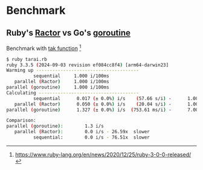 # Benchmark
## Ruby's [Ractor](https://docs.ruby-lang.org/en/master/ractor_md.html) vs Go's [goroutine](https://go.dev/tour/concurrency/1)
Benchmark with [tak function](https://en.wikipedia.org/wiki/Tak_(function)) [^tak]

[^tak]: https://www.ruby-lang.org/en/news/2020/12/25/ruby-3-0-0-released/

```bash
$ ruby tarai.rb
ruby 3.3.5 (2024-09-03 revision ef084cc8f4) [arm64-darwin23]
Warming up --------------------------------------
          sequential     1.000 i/100ms
   parallel (Ractor)     1.000 i/100ms
parallel (goroutine)     1.000 i/100ms
Calculating -------------------------------------
          sequential      0.017 (± 0.0%) i/s    (57.66 s/i) -      1.000 in  57.660028s
   parallel (Ractor)      0.050 (± 0.0%) i/s    (20.04 s/i) -      1.000 in  20.038214s
parallel (goroutine)      1.327 (± 0.0%) i/s  (753.61 ms/i) -      7.000 in   5.275383s

Comparison:
parallel (goroutine):        1.3 i/s
   parallel (Ractor):        0.0 i/s - 26.59x  slower
          sequential:        0.0 i/s - 76.51x  slower
```
